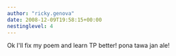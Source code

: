 ```yaml
---
author: "ricky.genova"
date: 2008-12-09T19:58:15+00:00
nestinglevel: 4
---
```

Ok I'll fix my poem and learn TP better! pona tawa jan ale!